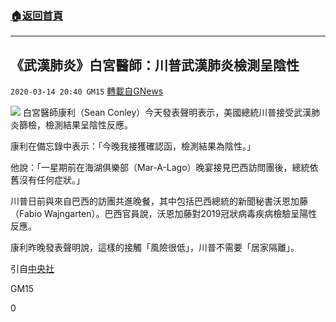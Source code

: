 ###  [:house:返回首頁](https://github.com/ourhimalayas/txt)
---

## 《武漢肺炎》白宮醫師：川普武漢肺炎檢測呈陰性
`2020-03-14 20:40 GM15` [轉載自GNews](https://gnews.org/zh-hant/141291/)

![](https://s3-ap-northeast-1.amazonaws.com/news.guo.offload.media/wp-content/uploads/2020/03/14203337/800x600_613451666148.jpg)
白宮醫師康利（Sean Conley）今天發表聲明表示，美國總統川普接受武漢肺炎篩檢，檢測結果呈陰性反應。

康利在備忘錄中表示：「今晚我接獲確認函，檢測結果為陰性。」

他說：「一星期前在海湖俱樂部（Mar-A-Lago）晚宴接見巴西訪問團後，總統依舊沒有任何症狀。」

川普日前與來自巴西的訪團共進晚餐，其中包括巴西總統的新聞秘書沃恩加藤（Fabio Wajngarten）。巴西官員說，沃恩加藤對2019冠狀病毒疾病檢驗呈陽性反應。

康利昨晚發表聲明說，這樣的接觸「風險很低」，川普不需要「居家隔離」。

引自[中央社](https://www.cna.com.tw/news/firstnews/202003150012.aspx)

GM15

0
